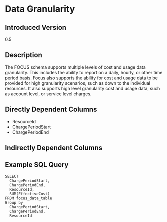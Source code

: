 # Data Granularity

## Introduced Version
0.5

## Description
The FOCUS schema supports multiple levels of cost and usage data granularity. This includes the ability to report on a daily, hourly, or other time period basis. Focus also supports the ability for cost and usage data to be provided for high granularity scenarios, such as down to the individual resources. It also supports high level granularity cost and usage data, such as account level, or service level charges. 

## Directly Dependent Columns
* ResourceId
* ChargePeriodStart
* ChargePeriodEnd

## Indirectly Dependent Columns



## Example SQL Query
```
SELECT
  ChargePeriodStart,
  ChargePeriodEnd,
  ResourceId,
  SUM(EffectiveCost)
FROM focus_data_table
Group by
  ChargePeriodStart,
  ChargePeriodEnd,
  ResourceId
```
